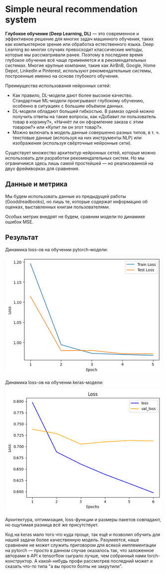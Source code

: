 # Simple neural recommendation system

**Глубокое обучение (Deep Learning, DL)** — это современное и эффективное решение для многих задач машинного обучения, таких как компьютерное зрение или обработка естественного языка. Deep Learning во многих случаях превосходит классические методы, которые мы рассматривали ранее. Поэтому в последнее время глубокое обучение всё чаще применяется и в рекомендательных системах. Многие крупные компании, такие как AirBnB, Google, Home Depot, LinkedIn и Pinterest, используют рекомендательные системы, построенные именно на основе глубокого обучения.

Преимущества использования нейронных сетей:

- Как правило, DL-модели дают более высокое качество. Стандартные ML-модели проигрывают глубокому обучению, особенно в ситуациях с большим объёмом данных.
- DL-модели обладают большей гибкостью. В рамках одной можно получить ответы на такие вопросы, как «Добавит ли пользователь товар в корзину?», «Начнёт ли он оформление заказа с этим товаром?» или «Купит ли он этот товар?».
- Можно включать в модель данные совершенно разных типов, в т. ч. текстовые данные (используя на них инструменты NLP) или изображения (используя свёрточные нейронные сети).

Существует множество архитектур нейронных сетей, которые можно использовать для разработки рекомендательных систем. Но мы ограничимся здесь лишь самой простейшей — но реализованной на двух фреймворках для сравнения.

## Данные и метрика

Мы будем использовать данные из предыдущей работы (Gooddreadbooks), но лишь те, которые содержат информацию об оценках, выставленных книгам пользователями.

Особых метрик внедрят не будем, сравним модели по динамике ошибок MSE.

## Результат

Динамика loss-ов на обучении pytorch-модели:

![pytorch model losses](losses/pytorch.png)

Динамика loss-ов на обучении keras-модели:

![keras model losses](losses/keras.png)

Архитектура, оптимизация, loss-функции и размеры пакетов совпадают, но ощутимая разница всё же присутствует.

Код на keras мало того что куда проще, так ещё и позволил обучить для нашей задачи более качественную модель. Разумеется, наше сравнение не может служить приговором для всякой имплементации на pytorch — просто в данном случае оказалось так, что заложенное авторами в API к tensorflow сыграло лучше, чем собранный нами torch-конструктор. А какой-нибудь профи рассмотрев последний может и сказать что-то типа "а вы просто болты не закрутили".
